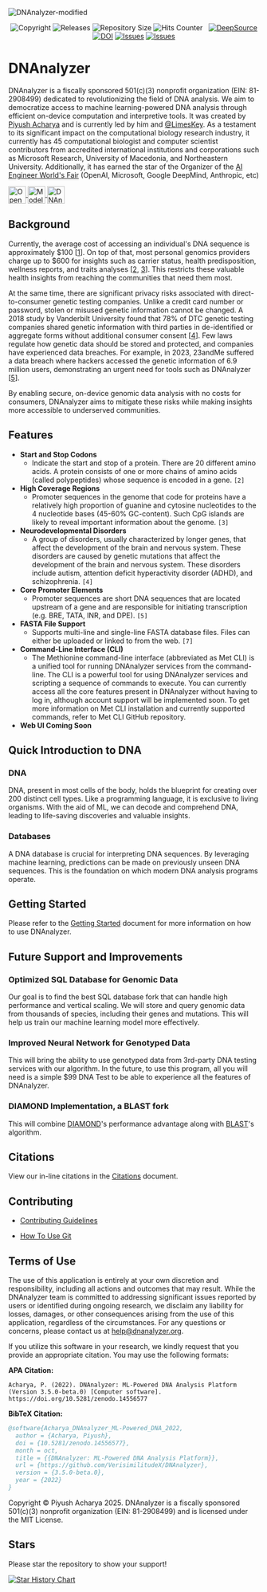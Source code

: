 ![DNAnalyzer-modified](https://user-images.githubusercontent.com/96280466/221687615-698969a1-8d39-4278-aa92-8f713625f165.png)


<p align=center><img src="https://img.shields.io/badge/copyright-2025-blue" alt="Copyright"> <img src="https://img.shields.io/github/v/release/VERISIMILITUDEX/DNAnalyzer" alt="Releases"> <img src="https://img.shields.io/github/repo-size/VerisimilitudeX/DNAnalyzer" alt="Repository Size"> <img src="https://hits.dwyl.com/verisimilitudeX/DNAnalyzer.svg?style=flat" alt="Hits Counter">  <img src="https://github.com/VerisimilitudeX/DNAnalyzer/actions/workflows/gradle.yml/badge.svg" alt=""> 
<a href="https://discord.gg/X3YCvGf2Ug"><img src="https://img.shields.io/discord/1033196198816915516" alt=""></a>
<a href="https://deepsource.io/gh/VerisimilitudeX/DNAnalyzer/?ref=repository-badge}"><img src="https://deepsource.io/gh/VerisimilitudeX/DNAnalyzer.svg/?label=active+issues&amp;show_trend=true&amp;token=9NBX3zsf0IZ3Nii3AApiX1Wa" alt="DeepSource" title="DeepSource"></a>
<a href="https://zenodo.org/records/14556578"><img src="https://zenodo.org/badge/DOI/10.5281/zenodo.14556578.svg" alt="DOI" title="DeepSource"></a>
<a href="https://github.com/VerisimilitudeX/DNAnalyzer/issues"><img src="https://img.shields.io/github/issues/VerisimilitudeX/DNAnalyzer" alt="Issues" title="DeepSource"></a>
<a href="https://github.com/VerisimilitudeX/DNAnalyzer/pulls"><img src="https://img.shields.io/github/issues-pr/VerisimilitudeX/DNAnalyzer" alt="Issues" title="DeepSource"></a></p>

# DNAnalyzer

DNAnalyzer is a fiscally sponsored 501(c)(3) nonprofit organization (EIN: 81-2908499) dedicated to revolutionizing the field of DNA analysis. We aim to democratize access to machine learning-powered DNA analysis through efficient on-device computation and interpretive tools. It was created by [Piyush Acharya](github.com/VerisimilitudeX) and is currently led by him and [@LimesKey](github.com/LimesKey). As a testament to its significant impact on the computational biology research industry, it currently has 45 computational biologist and computer scientist contributors from accredited international institutions and corporations such as Microsoft Research, University of Macedonia, and Northeastern University. Additionally, it has earned the star of the Organizer of the [AI Engineer World's Fair](https://www.ai.engineer/worldsfair) (OpenAI, Microsoft, Google DeepMind, Anthropic, etc) 

<a href="https://github.com/codespaces/new?hide_repo_select=true&ref=main&repo=519909104&machine=largePremiumLinux&location=WestUs&skip_quickstart=true&geo=UsWest" target="_blank">
    <img src="https://github.com/codespaces/badge.svg" alt="Open in GitHub Codespaces" style="height: 35px; width: auto; vertical-align: middle;" />
</a>

<a href="https://huggingface.co/DNAnalyzer" target="_blank">
    <img src="https://huggingface.co/datasets/huggingface/badges/resolve/main/sign-in-with-huggingface-xl-dark.svg" alt="Model in Hugging Face" style="height: 35px; width: auto; vertical-align: middle;" />
</a>

<a href="https://www.producthunt.com/posts/dnanalyzer?utm_source=badge-featured&utm_medium=badge&utm_souce=badge-dnanalyzer" target="_blank">
    <img src="https://api.producthunt.com/widgets/embed-image/v1/featured.svg?post_id=401710&theme=dark" alt="DNAnalyzer on Product Hunt" style="height: 35px; width: auto; vertical-align: middle;" />
</a>

## <a name="background"></a>Background

Currently, the average cost of accessing an individual's DNA sequence is approximately $100 [[1](https://www.genome.gov/about-genomics/fact-sheets/Sequencing-Human-Genome-cost)]. On top of that, most personal genomics providers charge up to $600 for insights such as carrier status, health predisposition, wellness reports, and traits analyses [[2](https://customercare.23andme.com/hc/en-us/articles/115013843028-What-Health-Related-Information-Can-I-Learn-From-23andMe), [3](https://umatechnology.org/how-much-does-a-dna-test-cost-in-2025-compare-prices)]. This restricts these valuable health insights from reaching the communities that need them most.

At the same time, there are significant privacy risks associated with direct-to-consumer genetic testing companies. Unlike a credit card number or password, stolen or misused genetic information cannot be changed. A 2018 study by Vanderbilt University found that 78% of DTC genetic testing companies shared genetic information with third parties in de-identified or aggregate forms without additional consumer consent [[4](https://link.springer.com/chapter/10.1007/978-3-030-71352-2_14)]. Few laws regulate how genetic data should be stored and protected, and companies have experienced data breaches. For example, in 2023, 23andMe suffered a data breach where hackers accessed the genetic information of 6.9 million users, demonstrating an urgent need for tools such as DNAnalyzer [[5](https://arstechnica.com/tech-policy/2023/12/hackers-stole-ancestry-data-of-6-9-million-users-23andme-finally-confirmed)].

By enabling secure, on-device genomic data analysis with no costs for consumers, DNAnalyzer aims to mitigate these risks while making insights more accessible to underserved communities.

## <a name="features"></a>Features

* **Start and Stop Codons**
  * Indicate the start and stop of a protein. There are 20 different amino acids. A protein consists of one or more chains of amino acids (called polypeptides) whose sequence is encoded in a gene. `[2]`
* **High Coverage Regions**
  * Promoter sequences in the genome that code for proteins have a relatively high proportion of guanine and cytosine nucleotides to the 4 nucleotide bases (45-60% GC-content). Such CpG islands are likely to reveal important information about the genome. `[3]`
* **Neurodevelopmental Disorders**
  * A group of disorders, usually characterized by longer genes, that affect the development of the brain and nervous
                        system. These disorders are caused by genetic mutations that affect the development of the
                        brain and nervous system. These disorders include autism, attention deficit hyperactivity
                        disorder (ADHD), and schizophrenia. `[4]`
* **Core Promoter Elements**
  * Promoter sequences are short DNA sequences that are located upstream of a gene and are responsible for initiating transcription (e.g. BRE, TATA, INR, and DPE). `[5]`
* **FASTA File Support**
  * Supports multi-line and single-line FASTA database files. Files can either be uploaded or linked to from the web. `[7]`
* **Command-Line Interface (CLI)**
  * The Methionine command-line interface (abbreviated as Met CLI) is a unified tool for running DNAnalyzer services from the command-line. The CLI is a powerful tool for using DNAnalyzer services and scripting a sequence of commands to execute. You can currently access all the core features present in DNAnalyzer without having to log in, although account support will be implemented soon. To get more information on Met CLI installation and currently supported commands, refer to Met CLI GitHub repository.
* **Web UI Coming Soon**

## <a name="quick-introduction-to-dna"></a>Quick Introduction to DNA

### <a name="dna"></a>DNA

DNA, present in most cells of the body, holds the blueprint for creating over 200 distinct cell types. Like a programming language, it is exclusive to living organisms. With the aid of ML, we can decode and comprehend DNA, leading to life-saving discoveries and valuable insights.

### <a name="databases"></a>Databases

A DNA database is crucial for interpreting DNA sequences. By leveraging machine learning, predictions can be made on previously unseen DNA sequences. This is the foundation on which modern DNA analysis programs operate.

## <a name="getting-started"></a>Getting Started

Please refer to the [Getting Started](docs/getting-started.md) document for more information on how to use DNAnalyzer.

## Future Support and Improvements

### Optimized SQL Database for Genomic Data
 
Our goal is to find the best SQL database fork that can handle high performance and vertical scaling. We will store and query genomic data from thousands of species, including their genes and mutations. This will help us train our machine learning model more effectively.

### Improved Neural Network for Genotyped Data

This will bring the ability to use genotyped data from 3rd-party DNA testing services with our algorithm. In the future, to use this program, all you will need is a simple $99 DNA Test to be able to experience all the features of DNAnalyzer.

### DIAMOND Implementation, a BLAST fork

This will combine [DIAMOND](https://github.com/bbuchfink/diamond)'s performance advantage along with [BLAST](https://blast.ncbi.nlm.nih.gov/Blast.cgi")'s algorithm.

## Citations

View our in-line citations in the [Citations](docs/citations.md) document.

## Contributing

* [Contributing Guidelines](./docs/contributing/Contribution_Guidelines.md)

* [How To Use Git](./docs/contributing/CONTRIBUTING.md)

## Terms of Use

The use of this application is entirely at your own discretion and responsibility, including all actions and outcomes that may result. While the DNAnalyzer team is committed to addressing significant issues reported by users or identified during ongoing research, we disclaim any liability for losses, damages, or other consequences arising from the use of this application, regardless of the circumstances. For any questions or concerns, please contact us at help@dnanalyzer.org.

If you utilize this software in your research, we kindly request that you provide an appropriate citation. You may use the following formats:

**APA Citation:**

```apa
Acharya, P. (2022). DNAnalyzer: ML-Powered DNA Analysis Platform (Version 3.5.0-beta.0) [Computer software]. https://doi.org/10.5281/zenodo.14556577
```

**BibTeX Citation:**

```bibtex
@software{Acharya_DNAnalyzer_ML-Powered_DNA_2022,
  author = {Acharya, Piyush},
  doi = {10.5281/zenodo.14556577},
  month = oct,
  title = {{DNAnalyzer: ML-Powered DNA Analysis Platform}},
  url = {https://github.com/VerisimilitudeX/DNAnalyzer},
  version = {3.5.0-beta.0},
  year = {2022}
}
```

Copyright © Piyush Acharya 2025. DNAnalyzer is a fiscally sponsored 501(c)(3) nonprofit organization (EIN: 81-2908499) and is licensed under the MIT License.

## Stars

Please star the repository to show your support!

<a href="https://star-history.com/#VerisimilitudeX/DNAnalyzer&Date">
 <picture>
   <source media="(prefers-color-scheme: dark)" srcset="https://api.star-history.com/svg?repos=VerisimilitudeX/DNAnalyzer&type=Date&theme=dark" />
   <source media="(prefers-color-scheme: light)" srcset="https://api.star-history.com/svg?repos=VerisimilitudeX/DNAnalyzer&type=Date" />
   <img alt="Star History Chart" src="https://api.star-history.com/svg?repos=VerisimilitudeX/DNAnalyzer&type=Date" />
 </picture>
</a>
